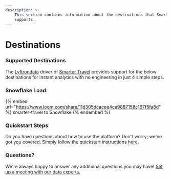 ```yaml
---
description: >-
    This section contains information about the destinations that Smarter Travel
    supports.
---
```


# Destinations

### Supported Destinations

The [Lyftrondata](https://www.lyftrondata.com/) driver of [Smarter Travel](https://www.lyftrondata.com/integration/smarter-travel/) provides support for the below destinations for instant analytics with no engineering in just 4 simple steps.

### Snowflake Load:

{% embed url="https://www.loom.com/share/11d305dcacee4ca9887158c167f5fa8d" %}
smarter-travel to Snowflake
{% endembed %}

### Quickstart Steps

Do you have questions about how to use the platform? Don't worry; we've got you covered. Simply follow the quickstart instructions [here](../../../quickstart-steps.md).

### Questions? <a href="#questions" id="questions"></a>

We're always happy to answer any additional questions you may have! [Set up a meeting with our data experts.](https://www.lyftrondata.com/book-a-meeting/)
